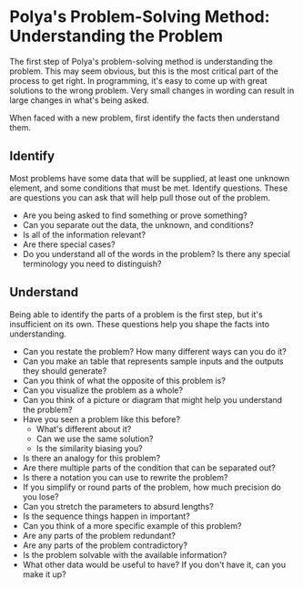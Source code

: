 # Polya's Problem-Solving Method: Understanding the Problem

The first step of Polya's problem-solving method is understanding the problem. This may seem obvious, but this is the most critical part of the process to get right. In programming, it's easy to come up with great solutions to the wrong problem. Very small changes in wording can result in large changes in what's being asked.

When faced with a new problem, first identify the facts then understand them.

## Identify

Most problems have some data that will be supplied, at least one unknown element, and some conditions that must be met. Identify questions. These are questions you can ask that will help pull those out of the problem. 

* Are you being asked to find something or prove something?
* Can you separate out the data, the unknown, and conditions?
* Is all of the information relevant?
* Are there special cases?
* Do you understand all of the words in the problem? Is there any special terminology you need to distinguish?

## Understand

Being able to identify the parts of a problem is the first step, but it's insufficient on its own. These questions help you shape the facts into understanding.

* Can you restate the problem? How many different ways can you do it?
* Can you make an table that represents sample inputs and the outputs they should generate?
* Can you think of what the opposite of this problem is?
* Can you visualize the problem as a whole?
* Can you think of a picture or diagram that might help you understand the problem?
* Have you seen a problem like this before?
  * What's different about it?
  * Can we use the same solution?
  * Is the similarity biasing you?
* Is there an analogy for this problem?
* Are there multiple parts of the condition that can be separated out?
* Is there a notation you can use to rewrite the problem?
* If you simplify or round parts of the problem, how much precision do you lose?
* Can you stretch the parameters to absurd lengths?
* Is the sequence things happen in important?
* Can you think of a more specific example of this problem?
* Are any parts of the problem redundant?
* Are any parts of the problem contradictory?
* Is the problem solvable with the available information?
* What other data would be useful to have? If you don't have it, can you make it up?
